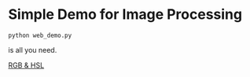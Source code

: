 # Simple Demo for Image Processing

```
python web_demo.py
```
is all you need. 

[RGB & HSL](docs/hw1.md)